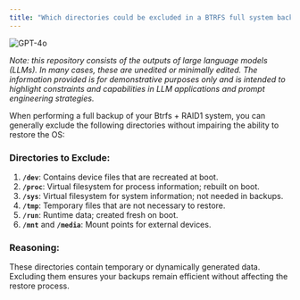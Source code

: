 ```yaml
---
title: "Which directories could be excluded in a BTRFS full system backup"
---
```

![GPT-4o](https://img.shields.io/badge/GPT--4o-3333FF?style=for-the-badge&logo=openai&logoColor=white)



*Note: this repository consists of the outputs of large language models (LLMs). In many cases, these are unedited or minimally edited. The information provided is for demonstrative purposes only and is intended to highlight constraints and capabilities in LLM applications and prompt engineering strategies.*


When performing a full backup of your Btrfs + RAID1 system, you can generally exclude the following directories without impairing the ability to restore the OS:

### Directories to Exclude:
1. **`/dev`**: Contains device files that are recreated at boot.
2. **`/proc`**: Virtual filesystem for process information; rebuilt on boot.
3. **`/sys`**: Virtual filesystem for system information; not needed in backups.
4. **`/tmp`**: Temporary files that are not necessary to restore.
5. **`/run`**: Runtime data; created fresh on boot.
6. **`/mnt`** and **`/media`**: Mount points for external devices.

### Reasoning:
These directories contain temporary or dynamically generated data. Excluding them ensures your backups remain efficient without affecting the restore process.